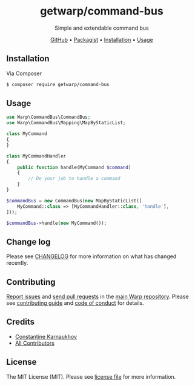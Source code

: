 <div align="center">

# getwarp/command-bus

Simple and extendable command bus

[GitHub][link-github] •
[Packagist][link-packagist] •
[Installation](#installation) •
[Usage](#usage)

</div>

## Installation

Via Composer

```bash
$ composer require getwarp/command-bus
```

## Usage

```php
use Warp\CommandBus\CommandBus;
use Warp\CommandBus\Mapping\MapByStaticList;

class MyCommand
{
}

class MyCommandHandler
{
    public function handle(MyCommand $command)
    {
        // Do your job to handle a command
    }
}

$commandBus = new CommandBus(new MapByStaticList([
    MyCommand::class => [MyCommandHandler::class, 'handle'],
]));

$commandBus->handle(new MyCommand());
```

## Change log

Please see [CHANGELOG](CHANGELOG.md) for more information on what has changed recently.

## Contributing

[Report issues][link-issues] and [send pull requests][link-pulls] in the [main Warp repository][link-monorepo]. Please
see [contributing guide][link-contributing] and [code of conduct][link-code-of-conduct] for details.

## Credits

- [Constantine Karnaukhov][link-author]
- [All Contributors][link-contributors]

## License

The MIT License (MIT). Please see [license file](LICENSE.md) for more information.

[link-github]: https://github.com/getwarp/command-bus
[link-packagist]: https://packagist.org/packages/getwarp/command-bus
[link-author]: https://github.com/hustlahusky
[link-contributors]: ../../contributors
[link-monorepo]: https://github.com/getwarp/warp
[link-issues]: https://github.com/getwarp/warp/issues
[link-pulls]: https://github.com/getwarp/warp/pulls
[link-contributing]: https://github.com/getwarp/warp/blob/2.5.x/CONTRIBUTING.md
[link-code-of-conduct]: https://github.com/getwarp/.github/blob/main/CODE_OF_CONDUCT.md
